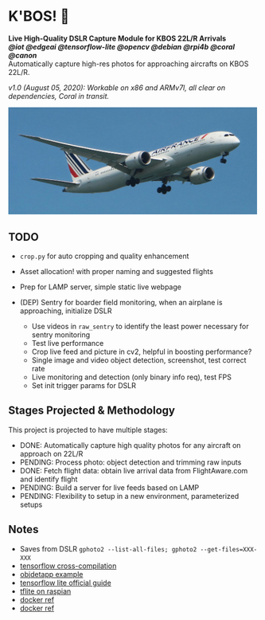 # K'BOS! 🛬

**Live High-Quality DSLR Capture Module for KBOS 22L/R Arrivals**  
***@iot @edgeai @tensorflow-lite @opencv @debian @rpi4b @coral @canon***  
Automatically capture high-res photos for approaching aircrafts on KBOS 22L/R.  

*v1.0 (August 05, 2020): Workable on x86 and ARMv7l, all clear on dependencies, Coral in transit.*  



<img src="./raw/misc/AF789.jpg" alt="drawing" style="width:500px;"/>




## TODO

- `crop.py` for auto cropping and quality enhancement
- Asset allocation! with proper naming and suggested flights
- Prep for LAMP server, simple static live webpage

- (DEP) Sentry for boarder field monitoring, when an airplane is approaching, initialize DSLR
    - Use videos in `raw_sentry` to identify the least power necessary for sentry monitoring
    - Test live performance
    - Crop live feed and picture in cv2, helpful in boosting performance?
    - Single image and video object detection, screenshot, test correct rate
    - Live monitoring and detection (only binary info req), test FPS
    - Set init trigger params for DSLR



## Stages Projected & Methodology

This project is projected to have multiple stages:
- DONE: Automatically capture high quality photos for any aircraft on approach on 22L/R 
- PENDING: Process photo: object detection and trimming raw inputs
- DONE: Fetch flight data: obtain live arrival data from FlightAware.com and identify flight
- PENDING: Build a server for live feeds based on LAMP
- PENDING: Flexibility to setup in a new environment, parameterized setups



## Notes

- Saves from DSLR `gphoto2 --list-all-files; gphoto2 --get-files=XXX-XXX`
- [tensorflow cross-compilation](https://www.tensorflow.org/lite/guide/build_rpi)
- [objdetapp example](https://github.com/datitran/object_detector_app)
- [tensorflow lite official guide](https://www.tensorflow.org/lite/guide/python)
- [tflite on raspian](https://learn.adafruit.com/running-tensorflow-lite-on-the-raspberry-pi-4/tensorflow-lite-2-0-setup)
- [docker ref](https://zhuanlan.zhihu.com/p/22382728)
- [docker ref](https://draveness.me/docker/)

